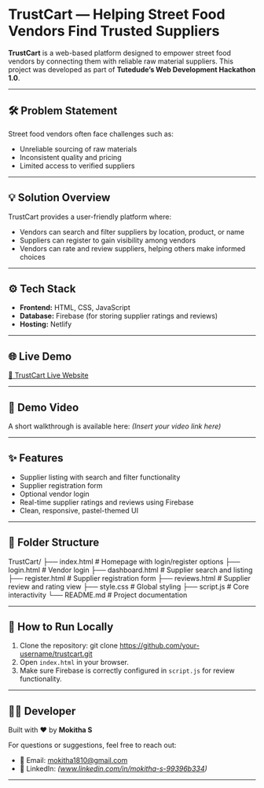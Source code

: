 # TrustCart — Helping Street Food Vendors Find Trusted Suppliers

**TrustCart** is a web-based platform designed to empower street food vendors by connecting them with reliable raw material suppliers. This project was developed as part of **Tutedude’s Web Development Hackathon 1.0**.

---

## 🛠 Problem Statement

Street food vendors often face challenges such as:
- Unreliable sourcing of raw materials
- Inconsistent quality and pricing
- Limited access to verified suppliers

---

## 💡 Solution Overview

TrustCart provides a user-friendly platform where:
- Vendors can search and filter suppliers by location, product, or name
- Suppliers can register to gain visibility among vendors
- Vendors can rate and review suppliers, helping others make informed choices

---

## ⚙️ Tech Stack

- **Frontend:** HTML, CSS, JavaScript
- **Database:** Firebase (for storing supplier ratings and reviews)
- **Hosting:** Netlify

---

## 🌐 Live Demo

[🔗 TrustCart Live Website](https://superb-dasik-76f95f.netlify.app)

---

## 🎥 Demo Video

A short walkthrough is available here: *(Insert your video link here)*

---

## ✨ Features

- Supplier listing with search and filter functionality
- Supplier registration form
- Optional vendor login
- Real-time supplier ratings and reviews using Firebase
- Clean, responsive, pastel-themed UI

---

## 📁 Folder Structure
TrustCart/
├── index.html # Homepage with login/register options
├── login.html # Vendor login
├── dashboard.html # Supplier search and listing
├── register.html # Supplier registration form
├── reviews.html # Supplier review and rating view
├── style.css # Global styling
├── script.js # Core interactivity
└── README.md # Project documentation

---

## 🚀 How to Run Locally

1. Clone the repository:
   git clone https://github.com/your-username/trustcart.git
2. Open `index.html` in your browser.
3. Make sure Firebase is correctly configured in `script.js` for review functionality.

---

## 👩‍💻 Developer

Built with ❤️ by **Mokitha S**

For questions or suggestions, feel free to reach out:

- 📧 Email: [mokitha1810@gmail.com](mailto:mokitha1810@gmail.com)
- 🔗 LinkedIn: *(www.linkedin.com/in/mokitha-s-99396b334)*

---



